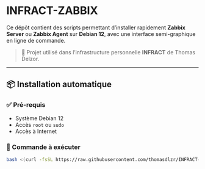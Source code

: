 # INFRACT-ZABBIX

Ce dépôt contient des scripts permettant d’installer rapidement **Zabbix Server** ou **Zabbix Agent** sur **Debian 12**, avec une interface semi-graphique en ligne de commande.

> 🧠 Projet utilisé dans l’infrastructure personnelle **INFRACT** de Thomas Delzor.

---

## 📦 Installation automatique

### ✅ Pré-requis

- Système Debian 12
- Accès `root` ou `sudo`
- Accès à Internet

### 🚀 Commande à exécuter

```bash
bash <(curl -fsSL https://raw.githubusercontent.com/thomasdlzr/INFRACT-ZABBIX/main/install.sh)
